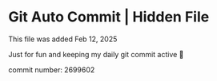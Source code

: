 # Git Auto Commit | Hidden File

This file was added Feb 12, 2025

Just for fun and keeping my daily git commit active 🤪

commit number: 2699602

